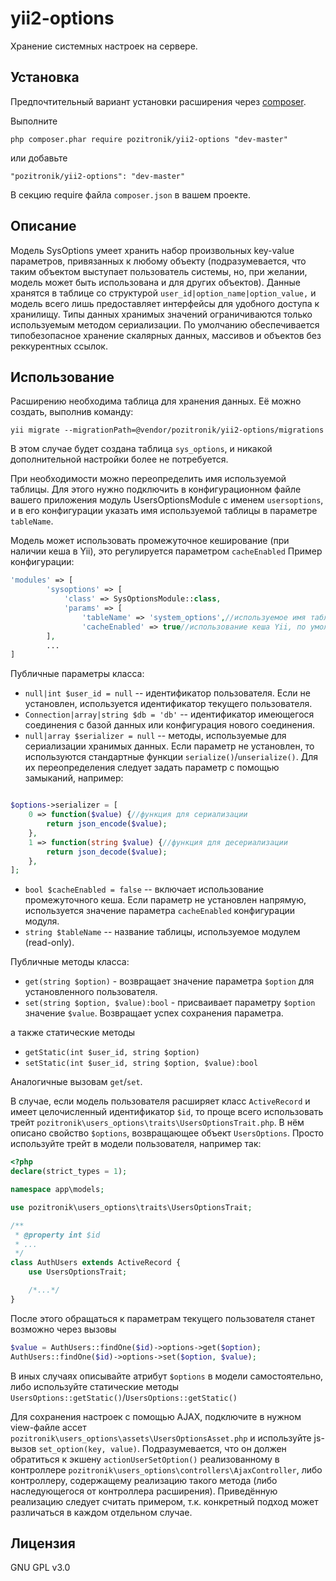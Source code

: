 yii2-options
=================
Хранение системных настроек на сервере.

Установка
---------

Предпочтительный вариант установки расширения через [composer](http://getcomposer.org/download/).


Выполните

```
php composer.phar require pozitronik/yii2-options "dev-master"
```

или добавьте

```
"pozitronik/yii2-options": "dev-master"
```

В секцию require файла `composer.json` в вашем проекте.

Описание
--------

Модель SysOptions умеет хранить набор произвольных key-value параметров, привязанных к любому объекту (подразумевается, что таким объектом выступает пользователь системы, но, при желании, модель может быть использована и для других объектов).
Данные хранятся в таблице со структурой `user_id|option_name|option_value,` и модель всего лишь предоставляет интерфейсы для удобного доступа к хранилищу.
Типы данных хранимых значений ограничиваются только используемым методом сериализации. По умолчанию обеспечивается типобезопасное хранение скалярных данных, массивов и объектов без реккурентных ссылок. 

Использование
-------------

Расширению необходима таблица для хранения данных. Её можно создать, выполнив команду:

`yii migrate --migrationPath=@vendor/pozitronik/yii2-options/migrations`

В этом случае будет создана таблица `sys_options`, и никакой дополнительной настройки более не потребуется.

При необходимости можно переопределить имя используемой таблицы. Для этого нужно подключить в конфигурационном файле вашего приложения модуль UsersOptionsModule с именем `usersoptions`, и в его конфигурации указать имя используемой таблицы в параметре `tableName`.

Модель может использовать промежуточное кеширование (при наличии кеша в Yii), это регулируется параметром `cacheEnabled`
Пример конфигурации:
```php
'modules' => [
		'sysoptions' => [
			'class' => SysOptionsModule::class,
			'params' => [
				'tableName' => 'system_options',//используемое имя таблицы, по умолчанию 'dyd_options'
				'cacheEnabled' => true//использование кеша Yii, по умолчанию false
		],
		...
]
```

Публичные параметры класса:
* `null|int $user_id = null` -- идентификатор пользователя. Если не установлен, используется идентификатор текущего пользователя.
* `Connection|array|string $db = 'db'` -- идентификатор имеющегося соединения с базой данных или конфигурация нового соединения.
* `null|array $serializer = null` -- методы, используемые для сериализации хранимых данных. Если параметр не установлен, то используются стандартные функции `serialize()`/`unserialize()`. Для их переопределения следует задать параметр с помощью замыканий, например:
```php

$options->serializer = [
	0 => function($value) {//функция для сериализации
		return json_encode($value);
	},
	1 => function(string $value) {//функция для десериализации
		return json_decode($value);
	},
];

```

* `bool $cacheEnabled = false` -- включает использование промежуточного кеша. Если параметр не установлен напрямую, используется значение параметра `cacheEnabled` конфигурации модуля. 
* `string $tableName` -- название таблицы, используемое модулем (read-only). 

Публичные методы класса:

* `get(string $option)` - возвращает значение параметра `$option` для установленного пользователя.
* `set(string $option, $value):bool` - присваивает параметру `$option` значение `$value`. Возвращает успех сохранения параметра.

а также статические методы
* `getStatic(int $user_id, string $option)`
* `setStatic(int $user_id, string $option, $value):bool`

Аналогичные вызовам `get`/`set`.

В случае, если модель пользователя расширяет класс `ActiveRecord` и имеет целочисленный идентификатор `$id`, то проще всего использовать трейт `pozitronik\users_options\traits\UsersOptionsTrait.php`. В нём описано свойство `$options`, возвращающее объект `UsersOptions`. Просто используйте трейт в модели пользователя, например так:
```php
<?php
declare(strict_types = 1);

namespace app\models;

use pozitronik\users_options\traits\UsersOptionsTrait;

/**
 * @property int $id
 * ...
 */
class AuthUsers extends ActiveRecord {
    use UsersOptionsTrait;

    /*...*/
}
```

После этого обращаться к параметрам текущего пользователя станет возможно через вызовы
```php
$value = AuthUsers::findOne($id)->options->get($option);
AuthUsers::findOne($id)->options->set($option, $value);
```

В иных случаях описывайте атрибут `$options` в модели самостоятельно, либо используйте статические методы `UsersOptions::getStatic()`/`UsersOptions::getStatic()`

Для сохранения настроек с помощью AJAX, подключите в нужном view-файле ассет `pozitronik\users_options\assets\UsersOptionsAsset.php` и используйте js-вызов `set_option(key, value)`. Подразумевается, что он должен обратиться к экшену `actionUserSetOption()` реализованному в контроллере `pozitronik\users_options\controllers\AjaxController`, либо контроллеру, содержащему реализацию такого метода (либо наследующегося от контроллера расширения). Приведённую реализацию следует считать примером, т.к. конкретный подход может различаться в каждом отдельном случае.

Лицензия
--------
GNU GPL v3.0